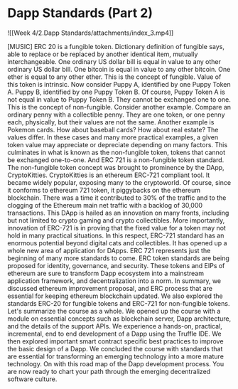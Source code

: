 # Dapp Standards (Part 2)
![[Week 4/2.Dapp Standards/attachments/index_3.mp4]]


[MUSIC] ERC 20 is a fungible token. Dictionary definition of fungible says, able to replace or be replaced by another identical item, mutually interchangeable. One ordinary US dollar bill is equal in value to any other ordinary US dollar bill. One bitcoin is equal in value to any other bitcoin. One ether is equal to any other ether. This is the concept of fungible. Value of this token is intrinsic. Now consider Puppy A, identified by one Puppy Token A. Puppy B, identified by one Puppy Token B. Of course, Puppy Token A is not equal in value to Puppy Token B. They cannot be exchanged one to one. This is the concept of non-fungible. Consider another example. Compare an ordinary penny with a collectible penny. They are one token, or one penny each, physically, but their values are not the same. Another example is Pokemon cards. How about baseball cards? How about real estate? The values differ. In these cases and many more practical examples, a given token value may appreciate or depreciate depending on many factors. This culminates in what is known as the non-fungible token, tokens that cannot be exchanged one-to-one. And ERC 721 is a non-fungible token standard. The non-fungible token concept was brought to prominence by the DApp, CryptoKitties. CryptoKitties is an ethereum ERC-721 compliant tool. It became widely popular, exposing many to the cryptoworld. Of course, since it conforms to ethereum 721 token, it piggybacks on the ethereum blockchain. There was a time it contributed to 30% of the traffic and to the clogging of the Ethereum main net traffic with a backlog of 30,000 transactions. This DApp is hailed as an innovation on many fronts, including but not limited to crypto gaming and crypto collectibles. More importantly, innovation of ERC-721 is in proving that the fixed value for a token may not hold in many practical situations. In this respect, ERC-721 standard has an enormous potential beyond digital cats and collectibles. It has opened up a whole new area of application for DApps. ERC 721 represents just the beginning of many more standards to come. ERC token standards are being proposed for identity, governance, and security. These tokens and EIPs of ethereum are sure to transform Dapp ecosystem into a mainstream application framework, and decentralization into a norm. In summary, we discussed ethereum improvement proposal, and ERC process that are essential for keeping ethereum blockchain updated. We also explored the standards ERC-20 for fungible tokens and ERC-721 for non-fungible tokens. Let's summarize the course as a whole. We opened up the course with a module on essential concepts such as blockchain server, Dapp architecture, and the details of the support APIs. We experience a hands-on, practical, incremental, end to end development of a Dapp using the Truffle IDE. We then explored important smart contract specific best practices to improve the basic design of a Dapp. We concluded the course with standards that are essential for transforming an emerging technology into a more mature technology. On with this road map of the Dapp development process. You are now ready to chart your path through the emerging decentralized software culture.